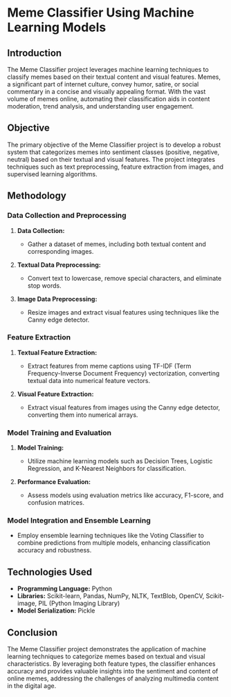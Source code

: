 # Meme Classifier Using Machine Learning Models

## Introduction

The Meme Classifier project leverages machine learning techniques to classify memes based on their textual content and visual features. Memes, a significant part of internet culture, convey humor, satire, or social commentary in a concise and visually appealing format. With the vast volume of memes online, automating their classification aids in content moderation, trend analysis, and understanding user engagement.

## Objective

The primary objective of the Meme Classifier project is to develop a robust system that categorizes memes into sentiment classes (positive, negative, neutral) based on their textual and visual features. The project integrates techniques such as text preprocessing, feature extraction from images, and supervised learning algorithms.

## Methodology

### Data Collection and Preprocessing

1. **Data Collection:**
   - Gather a dataset of memes, including both textual content and corresponding images.

2. **Textual Data Preprocessing:**
   - Convert text to lowercase, remove special characters, and eliminate stop words.

3. **Image Data Preprocessing:**
   - Resize images and extract visual features using techniques like the Canny edge detector.

### Feature Extraction

1. **Textual Feature Extraction:**
   - Extract features from meme captions using TF-IDF (Term Frequency-Inverse Document Frequency) vectorization, converting textual data into numerical feature vectors.

2. **Visual Feature Extraction:**
   - Extract visual features from images using the Canny edge detector, converting them into numerical arrays.

### Model Training and Evaluation

1. **Model Training:**
   - Utilize machine learning models such as Decision Trees, Logistic Regression, and K-Nearest Neighbors for classification.

2. **Performance Evaluation:**
   - Assess models using evaluation metrics like accuracy, F1-score, and confusion matrices.

### Model Integration and Ensemble Learning

- Employ ensemble learning techniques like the Voting Classifier to combine predictions from multiple models, enhancing classification accuracy and robustness.

## Technologies Used

- **Programming Language:** Python
- **Libraries:** Scikit-learn, Pandas, NumPy, NLTK, TextBlob, OpenCV, Scikit-image, PIL (Python Imaging Library)
- **Model Serialization:** Pickle

## Conclusion

The Meme Classifier project demonstrates the application of machine learning techniques to categorize memes based on textual and visual characteristics. By leveraging both feature types, the classifier enhances accuracy and provides valuable insights into the sentiment and content of online memes, addressing the challenges of analyzing multimedia content in the digital age.
